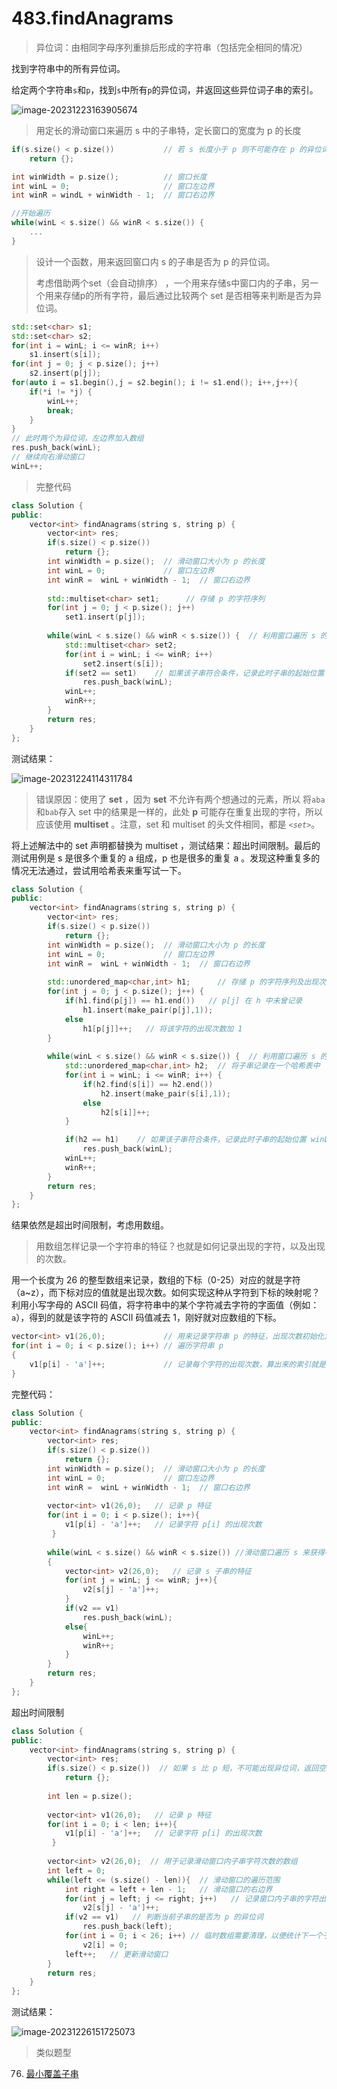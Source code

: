 # 483.findAnagrams

> 异位词：由相同字母序列重排后形成的字符串（包括完全相同的情况）

找到字符串中的所有异位词。

给定两个字符串`s`和`p`，找到`s`中所有`p`的异位词，并返回这些异位词子串的索引。

![image-20231223163905674](https://raw.githubusercontent.com/huibazdy/TyporaPicture/main/image-20231223163905674.png)





> 用定长的滑动窗口来遍历 s 中的子串特，定长窗口的宽度为 p 的长度

```c++
if(s.size() < p.size())           // 若 s 长度小于 p 则不可能存在 p 的异位词
    return {};

int winWidth = p.size();          // 窗口长度
int winL = 0;                     // 窗口左边界
int winR = windL + winWidth - 1;  // 窗口右边界

//开始遍历
while(winL < s.size() && winR < s.size()) {
    ...
}
```

> 设计一个函数，用来返回窗口内 s 的子串是否为 p 的异位词。
>
> 考虑借助两个set（会自动排序） ，一个用来存储s中窗口内的子串，另一个用来存储p的所有字符，最后通过比较两个 set 是否相等来判断是否为异位词。

```c++
std::set<char> s1;
std::set<char> s2;
for(int i = winL; i <= winR; i++)
    s1.insert(s[i]);
for(int j = 0; j < p.size(); j++)
    s2.insert(p[j]);
for(auto i = s1.begin(),j = s2.begin(); i != s1.end(); i++,j++){
    if(*i != *j) {
        winL++;
        break;
    }
}
// 此时两个为异位词，左边界加入数组
res.push_back(winL);
// 继续向右滑动窗口
winL++;  
```





> 完整代码

```c++
class Solution {
public:
    vector<int> findAnagrams(string s, string p) {
        vector<int> res;
        if(s.size() < p.size())
            return {};
        int winWidth = p.size();  // 滑动窗口大小为 p 的长度
        int winL = 0;             // 窗口左边界 
        int winR =  winL + winWidth - 1;  // 窗口右边界
        
        std::multiset<char> set1;      // 存储 p 的字符序列
        for(int j = 0; j < p.size(); j++)
            set1.insert(p[j]);
        
        while(winL < s.size() && winR < s.size()) {  // 利用窗口遍历 s 的定长子串
            std::multiset<char> set2;
            for(int i = winL; i <= winR; i++)
                set2.insert(s[i]);
            if(set2 == set1)    // 如果该子串符合条件，记录此时子串的起始位置 winL
                res.push_back(winL);
            winL++;
            winR++;
        }
        return res;
    }
};
```

测试结果：

![image-20231224114311784](https://raw.githubusercontent.com/huibazdy/TyporaPicture/main/image-20231224114311784.png)

> 错误原因：使用了 **set** ，因为 **set** 不允许有两个想通过的元素，所以 将`aba`和`bab`存入 set 中的结果是一样的，此处 **p** 可能存在重复出现的字符，所以应该使用 **multiset** 。注意，set 和 multiset 的头文件相同，都是 *`<set>`*。

将上述解法中的 set 声明都替换为 multiset ，测试结果：超出时间限制。最后的测试用例是 s 是很多个重复的 a 组成，p 也是很多的重复 a 。发现这种重复多的情况无法通过，尝试用哈希表来重写试一下。



```c++
class Solution {
public:
    vector<int> findAnagrams(string s, string p) {
        vector<int> res;
        if(s.size() < p.size())
            return {};
        int winWidth = p.size();  // 滑动窗口大小为 p 的长度
        int winL = 0;             // 窗口左边界 
        int winR =  winL + winWidth - 1;  // 窗口右边界
        
        std::unordered_map<char,int> h1;      // 存储 p 的字符序列及出现次数
        for(int j = 0; j < p.size(); j++) {
            if(h1.find(p[j]) == h1.end())   // p[j] 在 h 中未曾记录
                h1.insert(make_pair(p[j],1));
            else
                h1[p[j]]++;   // 将该字符的出现次数加 1
        }
        
        while(winL < s.size() && winR < s.size()) {  // 利用窗口遍历 s 的定长子串
            std::unordered_map<char,int> h2;  // 将子串记录在一个哈希表中
            for(int i = winL; i <= winR; i++) {
                if(h2.find(s[i]) == h2.end())
                    h2.insert(make_pair(s[i],1));
                else
                    h2[s[i]]++;
            }

            if(h2 == h1)    // 如果该子串符合条件，记录此时子串的起始位置 winL
                res.push_back(winL);
            winL++;
            winR++;
        }
        return res;
    }
};
```

结果依然是超出时间限制，考虑用数组。



> 用数组怎样记录一个字符串的特征？也就是如何记录出现的字符，以及出现的次数。

用一个长度为 26 的整型数组来记录，数组的下标（0-25）对应的就是字符（a~z），而下标对应的值就是出现次数。如何实现这种从字符到下标的映射呢？利用小写字母的 ASCII 码值，将字符串中的某个字符减去字符的字面值（例如：`a`），得到的就是该字符的 ASCII 码值减去 1，刚好就对应数组的下标。

```c++
vector<int> v1(26,0);             // 用来记录字符串 p 的特征，出现次数初始化为 0
for(int i = 0; i < p.size(); i++) // 遍历字符串 p
{
    v1[p[i] - 'a']++;             // 记录每个字符的出现次数，算出来的索引就是字符对应的ASCII码减1
}
```



完整代码：

```c++
class Solution {
public:
    vector<int> findAnagrams(string s, string p) {
        vector<int> res;
        if(s.size() < p.size())
            return {};
        int winWidth = p.size();  // 滑动窗口大小为 p 的长度
        int winL = 0;             // 窗口左边界 
        int winR =  winL + winWidth - 1;  // 窗口右边界
        
        vector<int> v1(26,0);   // 记录 p 特征
        for(int i = 0; i < p.size(); i++){
            v1[p[i] - 'a']++;   // 记录字符 p[i] 的出现次数
         }
        
        while(winL < s.size() && winR < s.size()) //滑动窗口遍历 s 来获得等长子串
        {
            vector<int> v2(26,0);   // 记录 s 子串的特征
            for(int j = winL; j <= winR; j++){
                v2[s[j] - 'a']++;
            }
            if(v2 == v1)
                res.push_back(winL);
            else{
                winL++;
                winR++;
            }
        }
        return res;
    }
};
```

超出时间限制



```c++
class Solution {
public:
    vector<int> findAnagrams(string s, string p) {
        vector<int> res;
        if(s.size() < p.size())  // 如果 s 比 p 短，不可能出现异位词，返回空数组
            return {};
        
        int len = p.size();
        
        vector<int> v1(26,0);   // 记录 p 特征
        for(int i = 0; i < len; i++){
            v1[p[i] - 'a']++;   // 记录字符 p[i] 的出现次数
         }
        
        vector<int> v2(26,0);  // 用于记录滑动窗口内子串字符次数的数组
        int left = 0;
        while(left <= (s.size() - len)){  // 滑动窗口的遍历范围
            int right = left + len - 1;   // 滑动窗口的右边界
            for(int j = left; j <= right; j++)   // 记录窗口内子串的字符出现次数
                v2[s[j] - 'a']++;
            if(v2 == v1)   // 判断当前子串的是否为 p 的异位词
                res.push_back(left);
            for(int i = 0; i < 26; i++) // 临时数组需要清理，以便统计下一个子串的字符出现次数
                v2[i] = 0;
            left++;   // 更新滑动窗口
        } 
        return res;
    }
};
```

测试结果：

![image-20231226151725073](https://raw.githubusercontent.com/huibazdy/TyporaPicture/main/image-20231226151725073.png)



> 类似题型

76. [最小覆盖子串](https://leetcode.cn/problems/minimum-window-substring/)

